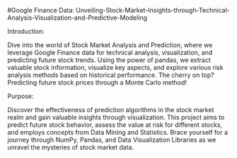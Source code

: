 #Google Finance Data: Unveiling-Stock-Market-Insights-through-Technical-Analysis-Visualization-and-Predictive-Modeling

Introduction:

Dive into the world of Stock Market Analysis and Prediction, where we leverage Google Finance data for technical analysis, visualization, and predicting future stock trends. Using the power of pandas, we extract valuable stock information, visualize key aspects, and explore various risk analysis methods based on historical performance. The cherry on top? Predicting future stock prices through a Monte Carlo method!

Purpose:

Discover the effectiveness of prediction algorithms in the stock market realm and gain valuable insights through visualization. This project aims to predict future stock behavior, assess the value at risk for different stocks, and employs concepts from Data Mining and Statistics. Brace yourself for a journey through NumPy, Pandas, and Data Visualization Libraries as we unravel the mysteries of stock market data.
